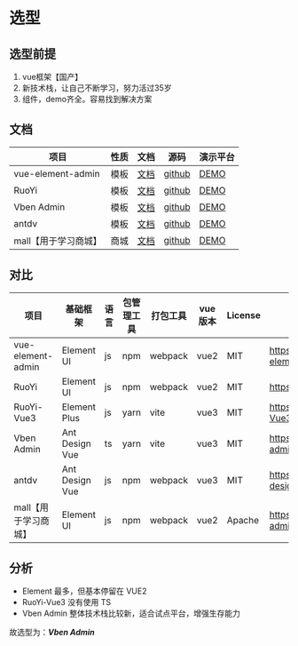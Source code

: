 # 选型

## 选型前提
1. vue框架【国产】
2. 新技术栈，让自己不断学习，努力活过35岁
3. 组件，demo齐全。容易找到解决方案

## 文档

项目 | 性质 | 文档 | 源码 | 演示平台
---|---|---|---|---
vue-element-admin | 模板 | [文档](https://panjiachen.github.io/vue-element-admin-site/zh/) | [github](https://github.com/PanJiaChen/vue-element-admin) | [DEMO](https://panjiachen.github.io/vue-element-admin/)
RuoYi  | 模板 | [文档](http://doc.ruoyi.vip/) | [github](https://gitee.com/y_project/RuoYi-Vue) | [DEMO](http://vue.ruoyi.vip/index)
Vben Admin  | 模板 | [文档](https://vvbin.cn/doc-next/) | [github](https://github.com/vbenjs/vue-vben-admin) | [DEMO](https://vvbin.cn/next/)
antdv  | 模板 | [文档](https://pro.antdv.com/) | [github](https://github.com/vueComponent/ant-design-vue-pro) | [DEMO](https://preview.pro.antdv.com)
mall【用于学习商城】  | 商城 | [文档](https://www.macrozheng.com/) | [github](https://github.com/macrozheng/mall-admin-web) | [DEMO](https://www.macrozheng.com/admin/index.html)

## 对比
项目 | 基础框架 | 语言 | 包管理工具 | 打包工具 | vue版本 | License | 源码
---|---|---|---|---|---|---|---
vue-element-admin | Element UI | js | npm | webpack | vue2 | MIT | https://github.com/PanJiaChen/vue-element-admin
RuoYi | Element UI | js | npm | webpack | vue2 | MIT | https://gitee.com/y_project/RuoYi-Vue
RuoYi-Vue3  | Element Plus | js | yarn | vite | vue3 | MIT | https://github.com/yangzongzhuan/RuoYi-Vue3
Vben Admin | Ant Design Vue | ts | yarn | vite | vue3 | MIT | https://github.com/vbenjs/vue-vben-admin
antdv | Ant Design Vue | js | npm | webpack | vue3 | MIT | https://github.com/vueComponent/ant-design-vue-pro
mall【用于学习商城】 | Element UI | js | npm | webpack | vue2 | Apache | https://github.com/macrozheng/mall-admin-web

## 分析
- Element 最多，但基本停留在 VUE2
- RuoYi-Vue3 没有使用 TS
- Vben Admin 整体技术栈比较新，适合试点平台，增强生存能力

故选型为：***Vben Admin***
